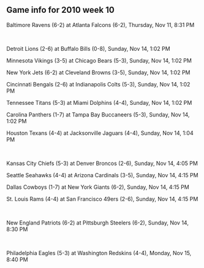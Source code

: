 ## Game info for 2010 week 10
Baltimore Ravens (6-2) at Atlanta Falcons (6-2), Thursday, Nov 11, 8:31 PM


<br/>

Detroit Lions (2-6) at Buffalo Bills (0-8), Sunday, Nov 14, 1:02 PM

Minnesota Vikings (3-5) at Chicago Bears (5-3), Sunday, Nov 14, 1:02 PM

New York Jets (6-2) at Cleveland Browns (3-5), Sunday, Nov 14, 1:02 PM

Cincinnati Bengals (2-6) at Indianapolis Colts (5-3), Sunday, Nov 14, 1:02 PM

Tennessee Titans (5-3) at Miami Dolphins (4-4), Sunday, Nov 14, 1:02 PM

Carolina Panthers (1-7) at Tampa Bay Buccaneers (5-3), Sunday, Nov 14, 1:02 PM

Houston Texans (4-4) at Jacksonville Jaguars (4-4), Sunday, Nov 14, 1:04 PM


<br/>

Kansas City Chiefs (5-3) at Denver Broncos (2-6), Sunday, Nov 14, 4:05 PM

Seattle Seahawks (4-4) at Arizona Cardinals (3-5), Sunday, Nov 14, 4:15 PM

Dallas Cowboys (1-7) at New York Giants (6-2), Sunday, Nov 14, 4:15 PM

St. Louis Rams (4-4) at San Francisco 49ers (2-6), Sunday, Nov 14, 4:15 PM


<br/>

New England Patriots (6-2) at Pittsburgh Steelers (6-2), Sunday, Nov 14, 8:30 PM


<br/>

Philadelphia Eagles (5-3) at Washington Redskins (4-4), Monday, Nov 15, 8:40 PM

